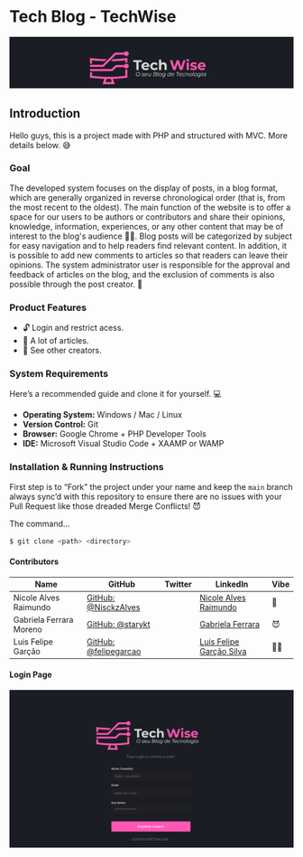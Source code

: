 # Tech Blog - TechWise

![Banner-TechWise](./public/icons/banner_readme.png)

## Introduction

Hello guys, this is a project made with PHP and structured with MVC. More details below. 😅

### Goal

The developed system focuses on the display of posts, in a blog format, which are generally organized in reverse chronological order (that is, from the most recent to the oldest). The main function of the website is to offer a space for our users to be authors or contributors and share their opinions, knowledge, information, experiences, or any other content that may be of interest to the blog's audience 👌🏻.
Blog posts will be categorized by subject for easy navigation and to help readers find relevant content. In addition, it is possible to add new comments to articles so that readers can leave their opinions. The system administrator user is responsible for the approval and feedback of articles on the blog, and the exclusion of comments is also possible through the post creator. 🤯

### Product Features

* 🔓 Login and restrict acess.
* 🚀 A lot of articles.
* 🎨 See other creators.

### System Requirements

Here’s a recommended guide and clone it for yourself. 💻

* **Operating System:** Windows / Mac / Linux
* **Version Control:** Git
* **Browser:** Google Chrome + PHP Developer Tools
* **IDE:** Microsoft Visual Studio Code +  XAAMP or WAMP

### Installation & Running Instructions

First step is to “Fork” the project under your name and keep the `main` branch always sync’d with this repository to ensure there are no issues with your Pull Request like those dreaded Merge Conflicts! 😈

The command...

```bash
$ git clone <path> <directory>
```
#### Contributors

| Name              | GitHub                                                      | Twitter | LinkedIn                                                     | Vibe                                   |
| ----------------- | ----------------------------------------------------------- | ------- | ------------------------------------------------------------ | --------------------------------------- |
| Nicole Alves Raimundo   | [GitHub: @NisckzAlves](https://github.com/NisckzAlves)                |         | [Nicole Alves Raimundo](https://www.linkedin.com/in/nicole-alves-raimundo-7b831121b/) | 🤗 |
| Gabriela Ferrara Moreno   | [GitHub: @starykt](https://github.com/starykt)  |         | [Gabriela Ferrara](https://www.linkedin.com/in/ferraragabrela/) | 😈            |
| Luis Felipe Garção | [GitHub: @felipegarcao](https://github.com/felipegarcao) |         | [Luis Felipe Garção Silva](https://www.linkedin.com/in/luis-felipe-garção-silva-b0794b203/)        | 💪🏻          |


#### Login Page
  ![Landing-Page-TechWise](./public/icons/landing.png)

